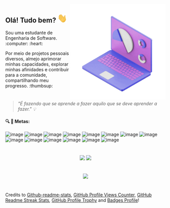 
<div align="right">
    <img src="https://github.com/reglabel/reglabel/blob/main/images/stats.gif" min-width="200px" max-width="400px" width="300px" align="right">
</div>

<div align="left">
    <h2>Olá! Tudo bem? <img src="https://github.com/reglabel/reglabel/blob/main/images/Hi.gif" width="30px"></h2> 
    <p>Sou uma estudante de Engenharia de Software. :computer: :heart:</p>
    <p>Por meio de projetos pessoais diversos, almejo aprimorar minhas capacidades, explorar minhas afinidades e contribuir para a comunidade, compartilhando meu progresso. :thumbsup:</p>
</div>

#

<!--![](https://komarev.com/ghpvc/?username=reglabel&color=e6a267&style=flat-square&label=VISITANTES)-->
> _"É fazendo que se aprende a fazer aquilo que se deve aprender a fazer." :bulb:_

#### :mag: :rocket: Metas:
![image](https://img.shields.io/badge/Java-ED8B00?style=for-the-badge&logo=java&logoColor=white)  ![image](https://img.shields.io/badge/Python-3776AB?style=for-the-badge&logo=python&logoColor=white) ![image](https://img.shields.io/badge/Django-092E20?style=for-the-badge&logo=django&logoColor=white) ![image](https://img.shields.io/badge/Bootstrap-563D7C?style=for-the-badge&logo=bootstrap&logoColor=white) ![image](https://img.shields.io/badge/HTML5-E34F26?style=for-the-badge&logo=html5&logoColor=white) ![image](https://img.shields.io/badge/CSS3-1572B6?style=for-the-badge&logo=css3&logoColor=white)  ![image](https://img.shields.io/badge/JavaScript-F7DF1E?style=for-the-badge&logo=javascript&logoColor=black) ![image](https://img.shields.io/badge/React-20232A?style=for-the-badge&logo=react&logoColor=61DAFB) ![image](https://img.shields.io/badge/Tailwind_CSS-38B2AC?style=for-the-badge&logo=tailwind-css&logoColor=white) ![image](https://img.shields.io/badge/Unity-100000?style=for-the-badge&logo=unity&logoColor=white) ![image](https://img.shields.io/badge/C%23-239120?style=for-the-badge&logo=c-sharp&logoColor=white) ![image](https://img.shields.io/badge/C%2B%2B-00599C?style=for-the-badge&logo=c%2B%2B&logoColor=white) ![image](https://img.shields.io/badge/Figma-F24E1E?style=for-the-badge&logo=figma&logoColor=white) ![image](https://img.shields.io/badge/Canva-%2300C4CC.svg?&style=for-the-badge&logo=Canva&logoColor=white)

<!--[![GitHub Streak](http://github-readme-streak-stats.herokuapp.com?user=reglabel&theme=material-palenight&hide_border=false)](https://git.io/streak-stats)-->

#

<div align="center">
    <img height="160em" max-width="100em" src="https://github-readme-stats.vercel.app/api?username=reglabel&count_private=true&hide=issues&show_icons=true&theme=algolia"/>
    <img height="160em" max-width="100em" src="https://github-readme-stats.vercel.app/api/top-langs/?username=reglabel&layout=compact&theme=algolia"/>
</div>

#

<div align="center">
    <img src="https://github-profile-trophy.vercel.app/?username=reglabel&theme=algolia&column=-1&margin-w=15")](https://github.com/reglabel/github-profile-trophy"/>
</div>

#

Credits to [Github-readme-stats](https://github.com/murilothink/github-readme-stats), [GitHub Profile Views Counter](https://github.com/antonkomarev/github-profile-views-counter), [GitHub Readme Streak Stats](https://github.com/denvercoder1/github-readme-streak-stats), [GitHub Profile Trophy](https://github.com/ryo-ma/github-profile-trophy) and [Badges Profile](https://github.com/alexandresanlim/Badges4-README.md-Profile#-skills-)!
